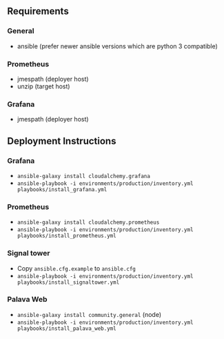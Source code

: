 ## Requirements

### General
- ansible (prefer newer ansible versions which are python 3 compatible)

### Prometheus
- jmespath (deployer host)
- unzip (target host)

### Grafana
- jmespath (deployer host)

## Deployment Instructions

### Grafana
- `ansible-galaxy install cloudalchemy.grafana`
- `ansible-playbook -i environments/production/inventory.yml playbooks/install_grafana.yml`

### Prometheus
- `ansible-galaxy install cloudalchemy.prometheus`
- `ansible-playbook -i environments/production/inventory.yml playbooks/install_prometheus.yml`

### Signal tower
- Copy `ansible.cfg.example` to `ansible.cfg`
- `ansible-playbook -i environments/production/inventory.yml playbooks/install_signaltower.yml`

### Palava Web
- `ansible-galaxy install community.general` (node)
- `ansible-playbook -i environments/production/inventory.yml playbooks/install_palava_web.yml`
